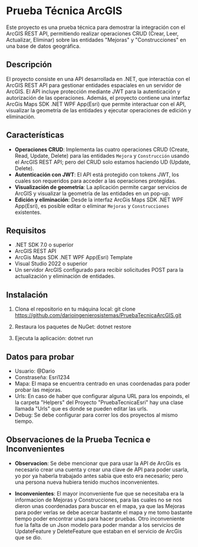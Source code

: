 # Prueba Técnica ArcGIS

Este proyecto es una prueba técnica para demostrar la integración con el ArcGIS REST API, permitiendo realizar operaciones CRUD (Crear, Leer, Actualizar, Eliminar) sobre las entidades "Mejoras" y "Construcciones" en una base de datos geográfica.

## Descripción

El proyecto consiste en una API desarrollada en .NET, que interactúa con el ArcGIS REST API para gestionar entidades espaciales en un servidor de ArcGIS. El API incluye protección mediante JWT para la autenticación y autorización de las operaciones. Además, el proyecto contiene una interfaz ArcGis Maps SDK .NET WPF App(Esri) que permite interactuar con el API, visualizar la geometría de las entidades y ejecutar operaciones de edición y eliminación.

## Características

- **Operaciones CRUD**: Implementa las cuatro operaciones CRUD (Create, Read, Update, Delete) para las entidades `Mejora` y `Construcción` usando el ArcGIS REST API; pero del CRUD solo estamos haciendo UD (Update, Delete).
- **Autenticación con JWT**: El API está protegido con tokens JWT, los cuales son requeridos para acceder a las operaciones protegidas.
- **Visualización de geometría**: La aplicación permite cargar servicios de ArcGIS y visualizar la geometría de las entidades en un pop-up.
- **Edición y eliminación**: Desde la interfaz ArcGis Maps SDK .NET WPF App(Esri), es posible editar o eliminar `Mejoras` y `Construcciones` existentes.

## Requisitos

- .NET SDK 7.0 o superior
- ArcGIS REST API
- ArcGis Maps SDK .NET WPF App(Esri) Template
- Visual Studio 2022 o superior
- Un servidor ArcGIS configurado para recibir solicitudes POST para la actualización y eliminación de entidades.

## Instalación

1. Clona el repositorio en tu máquina local:
   git clone https://github.com/darioingenierosistemas/PruebaTecnicaArcGIS.git

2. Restaura los paquetes de NuGet: dotnet restore

3. Ejecuta la aplicación: dotnet run

## Datos para probar

- Usuario: @Dario
- Constraseña: Esri1234
- Mapa: El mapa se encuentra centrado en unas coordenadas para poder probar las mejoras.
- Urls: En caso de haber que configurar alguna URL para los enpoinds, el la carpeta "Helpers" del Proyecto "PruebaTecnicaEsri" hay una clase llamada "Urls" que es donde se pueden editar las urls.
- Debug: Se debe configurar para correr los dos proyectos al mismo tiempo.

## Observaciones de la Prueba Tecnica e Inconvenientes

- **Observacion**: Se debe mencionar que para usar la API de ArcGis es necesario crear una cuenta y crear una clave de API para poder usarla, yo por ya haberla trabajado antes sabia que esto era necesario; pero una persona nueva hubiera tenido muchos inconvenientes.

- **Inconvenientes**: El mayor inconveniente fue que se necesitaba era la informacion de Mejoras y Construcciones, para las cuales no se nos dieron unas coordenadas para buscar en el mapa, ya que las Mejoras para poder verlas se debe acercar bastante el mapa y me tomo bastante tiempo poder encontrar unas para hacer pruebas.
                      Otro inconveniente fue la falta de un Json modelo para poder mandar a los servicios de UpdateFeature y DeleteFeature que estaban en el servicio de ArcGis que se dio.
